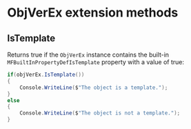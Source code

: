 ﻿# ObjVerEx extension methods

## IsTemplate

Returns true if the `ObjVerEx` instance contains the built-in `MFBuiltInPropertyDefIsTemplate` property with a value of true:

```csharp
if(objVerEx.IsTemplate())
{
    Console.WriteLine($"The object is a template.");
}
else
{
    Console.WriteLine($"The object is not a template.");
}
```